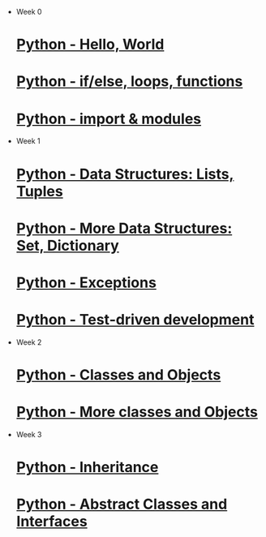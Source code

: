 * Week 0
    # [Python - Hello, World](python-hello_world/README.md)
    # [Python - if/else, loops, functions](python-if_else_loops_functions/README.md)
    # [Python - import & modules](python-import_modules/README.md)

* Week 1
    # [Python - Data Structures: Lists, Tuples](python-data_structures/README.md)
    # [Python - More Data Structures: Set, Dictionary](python-more_data_structures/README.md)
    # [Python - Exceptions](python-exceptions/README.md)
    # [Python - Test-driven development](python-test_driven_development/README.md)

* Week 2
    # [Python - Classes and Objects](python-classes/README.md)
    # [Python - More classes and Objects](python-more_classes/README.md)

* Week 3
    # [Python - Inheritance](python-inheritance/README.md)
    # [Python - Abstract Classes and Interfaces](python-abc/README.md)
